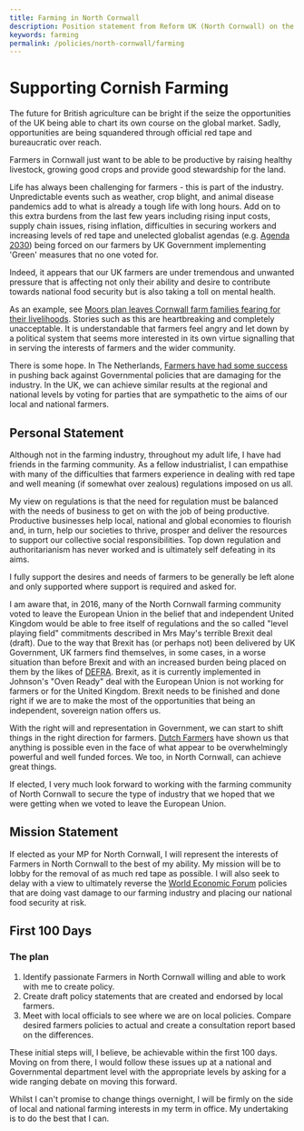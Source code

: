 ```yaml
---
title: Farming in North Cornwall
description: Position statement from Reform UK (North Cornwall) on the farming industry in Cornwall.
keywords: farming
permalink: /policies/north-cornwall/farming
---
```

# Supporting Cornish Farming
The future for British agriculture can be bright if the seize the opportunities of the UK being able to
chart its own course on the global market. Sadly, opportunities are being squandered through official red
tape and bureaucratic over reach.

Farmers in Cornwall just want to be able to be productive by raising healthy livestock, growing good
crops and provide good stewardship for the land.

Life has always been challenging for farmers - this is part of the industry. Unpredictable events such
as weather, crop blight, and animal disease pandemics add to what is already a tough life with long
hours. Add on to this extra burdens from the last few years including rising input costs, supply chain issues,
rising inflation, difficulties in securing workers and increasing levels of red tape and
unelected globalist agendas (e.g. [Agenda 2030][3]) being forced on our farmers by UK Government implementing
'Green' measures that no one voted for.

Indeed, it appears that our UK farmers are under tremendous and unwanted pressure that is affecting not only their
ability and desire to contribute towards national food security but is also taking a toll on mental health.

As an example, see  [Moors plan leaves Cornwall farm families fearing for their livelihoods][1].
Stories such as this are heartbreaking and completely unacceptable. It is understandable that farmers
feel angry and let down by a political system that seems more interested in its own virtue signalling
that in serving the interests of farmers and the wider community.

There is some hope. In The Netherlands, [Farmers have had some success][2] in pushing back against
Governmental policies that are damaging for the industry. In the UK, we can achieve similar results at
the regional and national levels by voting for parties that are sympathetic to the aims of our local
and national farmers.

## Personal Statement
Although not in the farming industry, throughout my adult life, I have had friends in the farming community.
As a fellow industrialist, I can empathise with many of the difficulties that farmers experience in dealing
with red tape and well meaning (if somewhat over zealous) regulations imposed on us all.

My view on regulations is that the need for regulation must be balanced with the needs of business to get
on with the job of being productive. Productive businesses help local, national and global economies to flourish
and, in turn, help our societies to thrive, prosper and deliver the resources to support our collective
social responsibilities. Top down regulation and authoritarianism has never worked and is ultimately self defeating
in its aims.

I fully support the desires and needs of farmers to be generally be left alone and only supported where support
is required and asked for.

I am aware that, in 2016, many of the North Cornwall farming community voted to leave the European Union in the belief that
and independent United Kingdom would be able to free itself of regulations and the so called "level playing field" commitments
described in Mrs May's terrible Brexit deal (draft). Due to the way that Brexit has (or perhaps not) been delivered by
UK Government, UK farmers find themselves, in some cases, in a worse situation than before Brexit and with an increased burden
being placed on them by the likes of [DEFRA][5]. Brexit, as it is currently implemented in Johnson's "Oven Ready" deal
with the European Union is not working for farmers or for the United Kingdom. Brexit needs to be finished and done right if we are
to make the most of the opportunities that being an independent, sovereign nation offers us.

With the right will and representation in Government, we can start to shift things in the right direction for farmers. [Dutch Farmers][2]
have shown us that anything is possible even in the face of what appear to be overwhelmingly powerful and well funded forces.
We too, in North Cornwall, can achieve great things.

If elected, I very much look forward to working with the farming community of North Cornwall to secure the type of industry
that we hoped that we were getting when we voted to leave the European Union.


## Mission Statement
If elected as your MP for North Cornwall, I will represent the interests of Farmers in North Cornwall
to the best of my ability.
My mission will be to lobby for the removal of as much red tape as possible. I will also seek to delay
with a view to ultimately reverse the [World Economic Forum][4] policies that are doing vast damage
to our farming industry and placing our national food security at risk.

## First 100 Days
### The plan

1. Identify passionate Farmers in North Cornwall willing and able to work with me to create policy.
2. Create draft policy statements that are created and endorsed by local farmers.
2. Meet with local officials to see where we are on local policies. Compare desired farmers policies to actual and create
a consultation report based on the differences.

These initial steps will, I believe, be achievable within the first 100 days. Moving on from there, I would follow these issues up at a
national and Governmental department level with the appropriate levels by asking for a wide ranging debate on moving this forward.

Whilst I can't promise to change things overnight, I will be firmly on the side of local and national farming interests in my term
in office. My undertaking is to do the best that I can.


[1]: https://www.cornwalllive.com/news/cornwall-news/moors-plan-leaves-cornwall-farm-8094536
[2]: https://www.politico.eu/article/dutch-farmers-party-bbb-mark-rutte-netherlands-big-winner-in-provincial-elections/
[3]: https://sdgs.un.org/2030agenda
[4]: https://www.weforum.org/agenda/2019/09/un-sustainable-development-goals/
[5]: https://www.gov.uk/government/organisations/department-for-environment-food-rural-affairs
